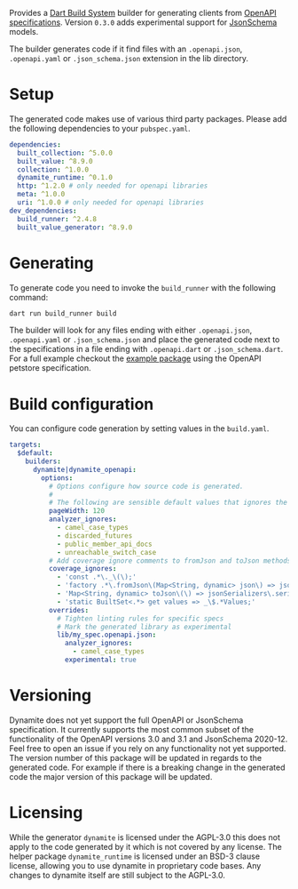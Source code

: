 Provides a [Dart Build System](https://github.com/dart-lang/build) builder for generating clients from [OpenAPI specifications](https://swagger.io/specification/).
Version `0.3.0` adds experimental support for [JsonSchema](https://json-schema.org) models. 

The builder generates code if it find files with an `.openapi.json`, `.openapi.yaml` or `.json_schema.json` extension in the lib directory.

# Setup

The generated code makes use of various third party packages. Please add the following dependencies to your `pubspec.yaml`.
```yaml
dependencies:
  built_collection: ^5.0.0
  built_value: ^8.9.0
  collection: ^1.0.0
  dynamite_runtime: ^0.1.0
  http: ^1.2.0 # only needed for openapi libraries
  meta: ^1.0.0
  uri: ^1.0.0 # only needed for openapi libraries
dev_dependencies:
  build_runner: ^2.4.8
  built_value_generator: ^8.9.0
```

# Generating

To generate code you need to invoke the `build_runner` with the following command:
```sh
dart run build_runner build
``` 
The builder will look for any files ending with either `.openapi.json`, `.openapi.yaml` or `.json_schema.json` and place the generated code next to the specifications in a file ending with `.openapi.dart` or `.json_schema.dart`.
For a full example checkout the [example package](https://github.com/nextcloud/neon/tree/main/packages/dynamite/dynamite/example) using the OpenAPI petstore specification.


# Build configuration

You can configure code generation by setting values in the `build.yaml`.

```yaml
targets:
  $default:
    builders:
      dynamite|dynamite_openapi:
        options:
          # Options configure how source code is generated.
          #
          # The following are sensible default values that ignores the schemas for the coverage.
          pageWidth: 120
          analyzer_ignores:
            - camel_case_types
            - discarded_futures
            - public_member_api_docs
            - unreachable_switch_case
          # Add coverage ignore comments to fromJson and toJson methods.
          coverage_ignores:
            - 'const .*\._\(\);'
            - 'factory .*\.fromJson\(Map<String, dynamic> json\) => jsonSerializers\.deserializeWith\(serializer, json\)!;'
            - 'Map<String, dynamic> toJson\(\) => jsonSerializers\.serializeWith\(serializer, this\)! as Map<String, dynamic>;'
            - 'static BuiltSet<.*> get values => _\$.*Values;'
          overrides:
            # Tighten linting rules for specific specs
            # Mark the generated library as experimental
            lib/my_spec.openapi.json:
              analyzer_ignores:
                - camel_case_types
              experimental: true

```

# Versioning

Dynamite does not yet support the full OpenAPI or JsonSchema specification. It currently supports the most common subset of the functionality of the OpenAPI versions 3.0 and 3.1 and JsonSchema 2020-12.
Feel free to open an issue if you rely on any functionality not yet supported.
The version number of this package will be updated in regards to the generated code. For example if there is a breaking change in the generated code the major version of this package will be updated.

# Licensing

While the generator `dynamite` is licensed under the AGPL-3.0 this does not apply to the code generated by it which is not covered by any license.
The helper package `dynamite_runtime` is licensed under an BSD-3 clause license, allowing you to use dynamite in proprietary code bases.
Any changes to dynamite itself are still subject to the AGPL-3.0.
